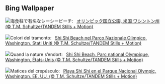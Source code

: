 ## Bing Wallpaper
![](https://www.bing.com/th?id=OHR.ShiShiBeach_JA-JP1245886715_UHD.jpg&w=1000)海食柱で有名なシーシービーチ:&nbsp;&ensp;[オリンピック国立公園, 米国 ワシントン州 (© T.M. Schultze/TANDEM Stills + Motion)](https://www.bing.com/th?id=OHR.ShiShiBeach_JA-JP1245886715_UHD.jpg)
<br><br/>
![](https://www.bing.com/th?id=OHR.ShiShiBeach_IT-IT3649802386_UHD.jpg&w=1000)Colori del tramonto:&nbsp;&ensp;[Shi Shi Beach nel Parco Nazionale Olimpico, Washington, Stati Uniti (© T.M. Schultze/TANDEM Stills + Motion)](https://www.bing.com/th?id=OHR.ShiShiBeach_IT-IT3649802386_UHD.jpg)
<br><br/>
![](https://www.bing.com/th?id=OHR.ShiShiBeach_FR-FR6500831097_UHD.jpg&w=1000)Quand la nature s’endort:&nbsp;&ensp;[Shi Shi Beach, Parc national Olympique, Washington, États-Unis (© T.M. Schultze/TANDEM Stills + Motion)](https://www.bing.com/th?id=OHR.ShiShiBeach_FR-FR6500831097_UHD.jpg)
<br><br/>
![](https://www.bing.com/th?id=OHR.ShiShiBeach_ES-ES1047893586_UHD.jpg&w=1000)Matices del crepúsculo:&nbsp;&ensp;[Playa Shi Shi en el Parque Nacional Olympic, Washington, EE. UU. (© T.M. Schultze/TANDEM Stills + Motion)](https://www.bing.com/th?id=OHR.ShiShiBeach_ES-ES1047893586_UHD.jpg)
<br><br/>
